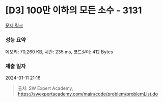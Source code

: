 # [D3] 100만 이하의 모든 소수 - 3131 

[문제 링크](https://swexpertacademy.com/main/code/problem/problemDetail.do?contestProbId=AV_6mRsasV8DFAWS) 

### 성능 요약

메모리: 70,260 KB, 시간: 235 ms, 코드길이: 412 Bytes

### 제출 일자

2024-01-11 21:16



> 출처: SW Expert Academy, https://swexpertacademy.com/main/code/problem/problemList.do